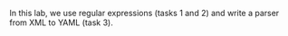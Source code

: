 In this lab, we use regular expressions (tasks 1 and 2) and write a parser from XML to YAML (task 3).

